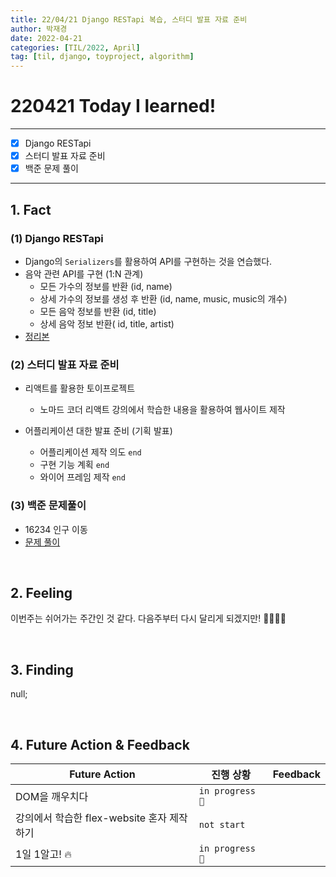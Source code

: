 ```yaml
---
title: 22/04/21 Django RESTapi 복습, 스터디 발표 자료 준비
author: 박재경
date: 2022-04-21
categories: [TIL/2022, April]
tag: [til, django, toyproject, algorithm]
---
```


# 220421 Today I learned!

---

- [x]  Django RESTapi
- [x]  스터디 발표 자료 준비
- [x]  백준 문제 풀이

---

## 1. Fact 

### (1)  Django RESTapi

- Django의 `Serializers`를 활용하여 API를 구현하는 것을 연습했다.
- 음악 관련 API를 구현  (1:N 관계)
  - 모든 가수의 정보를 반환 (id, name)
  - 상세 가수의 정보를 생성 후 반환 (id, name, music, music의 개수)
  - 모든 음악 정보를 반환 (id, title)
  - 상세 음악 정보 반환( id, title, artist)
- [정리본](https://github.com/JaeKP/Study/blob/master/web/Django/08_REST%20API.md)



### (2) 스터디 발표 자료 준비

- 리액트를 활용한 토이프로젝트 
  - 노마드 코더 리액트 강의에서 학습한 내용을 활용하여 웹사이트 제작

- 어플리케이션 대한 발표 준비 (기획 발표) 
  - 어플리케이션 제작 의도 `end`
  - 구현 기능 계획 `end`
  - 와이어 프레임 제작 `end`



### (3) 백준 문제풀이

- 16234 인구 이동
- [문제 풀이](https://github.com/JaeKP/Study/tree/master/algorithm/1%EC%9D%BC1%EC%95%8C%EA%B3%A0/04%EC%9B%94/0421)

<br>

## 2. Feeling

이번주는 쉬어가는 주간인 것 같다. 다음주부터 다시 달리게 되겠지만! 🏃‍♀️🏃‍♂️ 

<br>

## 3. Finding 

null;

<br>

## 4. Future Action & Feedback

| Future Action                              | 진행 상황       | Feedback |
| ------------------------------------------ | --------------- | -------- |
| DOM을 깨우치다                             | `in progress 🚀` |          |
| 강의에서 학습한 flex-website 혼자 제작하기 | `not start`     |          |
| 1일 1알고! 🔥                               | `in progress 🚀` |          |

<br>
